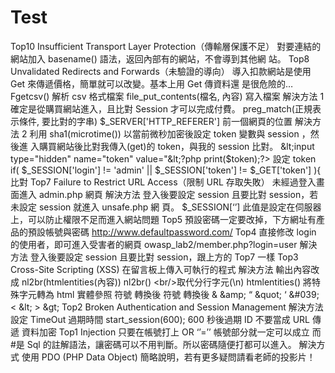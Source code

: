 # Test
Top10 Insufficient Transport Layer Protection（傳輸層保護不足） 對要連結的網站加入 basename() 語法，返回內部有的網站，不會導到其他網 站。 Top8 Unvalidated Redirects and Forwards（未驗證的導向） 導入扣款網站是使用 Get 來傳遞價格，簡單就可以改變。基本上用 Get 傳資料還 是很危險的… Fgetcsv() 解析 csv 格式檔案 file_put_contents(檔名, 內容) 寫入檔案 解決方法 1 確定是從購買網站進入，且比對 Session 才可以完成付費。 preg_match(正規表示條件, 要比對的字串) $_SERVER['HTTP_REFERER'] 前一個網頁的位置 解決方法 2 利用 sha1(microtime()) 以當前微秒加密後設定 token 變數與 session ，然後進 入購買網站後比對我傳入(get)的 token，與我的 session 比對。 &lt;input type="hidden" name="token" value="&lt;?php print($token);?> 設定 token if( $_SESSION['login'] != 'admin' || $_SESSION['token'] != $_GET['token'] ){ 比對 Top7 Failure to Restrict URL Access（限制 URL 存取失敗） 未經過登入畫面進入 admin.php 網頁 解決方法 登入後要設定 session 且要比對 session，若未設定 session 就進入 unsafe.php 網 頁。 $_SESSION[‘’] 此值是設定在伺服器上，可以防止權限不足而進入網站問題 Top5 預設密碼一定要改掉，下方網址有產品的預設帳號與密碼 http://www.defaultpassword.com/ Top4 直接修改 login 的使用者，即可進入受害者的網頁 owasp_lab2/member.php?login=user 解決方法 登入後要設定 session 且要比對 session，跟上方的 Top7 一樣 Top3 Cross-Site Scripting (XSS) 在留言板上傳入可執行的程式 解決方法 輸出內容改成 nl2br(htmlentities(內容)) nl2br() &lt;br/>取代分行字元(\n) htmlentities() 將特殊字元轉為 html 實體參照 符號 轉換後 符號 轉換後 &amp; &amp;amp; “ &amp;quot; ‘ &amp;#039; &lt; &amp;lt; > &amp;gt; Top2 Broken Authentication and Session Management 解決方法 設定 TimeOut 過期時間 start_session(600); 600 秒後過期 ID 不要當成 URL 傳遞 資料加密 Top1 Injection 只要在帳號打上 OR ‘’=’’ 帳號部分就一定可以成立 而#是 Sql 的註解語法，讓密碼可以不用判斷。所以密碼隨便打都可以進入。 解決方式 使用 PDO (PHP Data Object) 簡略說明，若有更多疑問請看老師的投影片！
